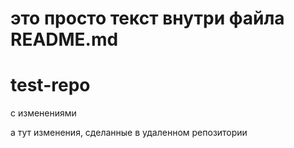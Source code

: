 ﻿# это просто текст внутри файла README.md
# test-repo 
с изменениями

а тут изменения, сделанные в удаленном репозитории

